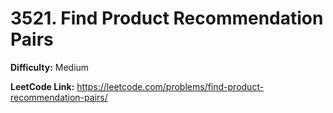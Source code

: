 # 3521. Find Product Recommendation Pairs

**Difficulty:** Medium

**LeetCode Link:** https://leetcode.com/problems/find-product-recommendation-pairs/

